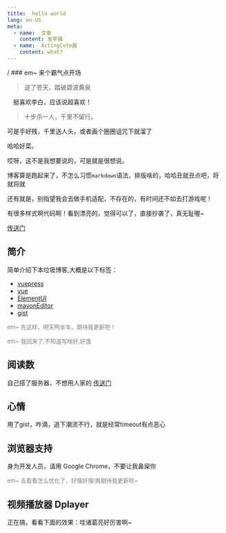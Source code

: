 ```yaml
---
title:  hello world
lang: en-US
meta:
  - name:  文章
    content: 发牢骚
  - name:  ActingCute酱
    content: what?
---
```


<no-Ssr>
<script src='https://cdnjs.cloudflare.com/ajax/libs/dplayer/1.25.0/DPlayer.min.js'></script>
/<no-Ssr>
<!-- <script>
  let head = document.head || document.getElementsByTagName('head')[0];
    let newScript = document.createElement("script");
    newScript.src = 'https://cdnjs.cloudflare.com/ajax/libs/dplayer/1.25.0/DPlayer.min.js';
    head.appendChild(newScript);
</script> -->
### em~ 来个霸气点开场

>逆了苍天，踏破碧波黄泉

<!-- more -->
<div ref="actingcute_anchor" id="actingcute_anchor"></div>

&ensp;&ensp;挺喜欢李白，应该说超喜欢！

>十步杀一人，千里不留行。

可是手好残，千里送人头，或者画个圈圈诅咒下就溜了

哈哈好菜。

哎呀，这不是我想要说的，可是就是很想说。

博客算是跑起来了，不怎么习惯`markdown`语法，排版啥的，哈哈丑就丑点吧，将就将就

还有就是，别指望我会去做手机适配，不存在的，有时间还不如去打游戏呢！

有很多样式啊代码啊！看到漂亮的，觉得可以了，直接抄袭了，真无耻喔~

[传送门](http://www.haibarai.com "要不要跳转去看看呢?")

## 简介

简单介绍下本垃圾博客,大概是以下标签：

* [vuepress](https://vuepress.vuejs.org/ "要不要跳转去看看呢?")
* [vue](https://cn.vuejs.org/ "要不要跳转去看看呢?")
* [ElementUI](https://element.eleme.cn "要不要跳转去看看呢?")
* [mavonEditor](https://github.com/hinesboy/mavonEditor "要不要跳转去看看呢?")
* [gist](https://gist.github.com/ "要不要跳转去看看呢?")

<font color=gray size=2>em~ 先这样，明天鸭坐车，期待我更新吧！</font>

<font color=gray size=2>em~ 我回来了,不知道写啥好,好饿</font>


## 阅读数

自己搭了服务器，不想用人家的 [传送门](https://github.com/ActingCute/lovely_server/ "要不要跳转去看看呢?")

## 心情

用了gist，咋滴，追下潮流不行，就是经常timeout有点恶心

## 浏览器支持

身为开发人员，请用 Google Chrome，不要让我鼻屎你

<font color=gray size=2>em~ 去看看怎么优化了，好慢好慢!再期待我更新呗~</font>

## 视频播放器 Dplayer

正在搞，看看下面的效果：哇诸葛亮好厉害啊~

<div id="dplayer"></div>
<script>
  new DPlayer({
      container: document.getElementById("dplayer"),
      screenshot: true,
      video: {
        url: "http://blog.deskmate.cc/666a.mp4"
      },
      subtitle: {
        url: "webvtt.vtt"
      }
    });
</script>